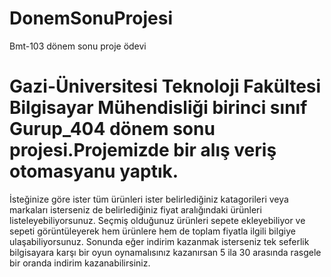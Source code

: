 # DonemSonuProjesi
Bmt-103 dönem sonu proje ödevi
# Gazi-Üniversitesi Teknoloji Fakültesi Bilgisayar Mühendisliği birinci sınıf Gurup_404 dönem sonu projesi.Projemizde bir alış veriş otomasyanu yaptık.
İsteğinize göre ister tüm ürünleri ister belirlediğiniz katagorileri veya markaları isterseniz de belirlediğiniz fiyat aralığındaki ürünleri listeleyebiliyorsunuz. 
Seçmiş olduğunuz ürünleri sepete ekleyebiliyor ve sepeti görüntüleyerek hem ürünlere hem de toplam fiyatla ilgili bilgiye ulaşabiliyorsunuz.
Sonunda eğer indirim kazanmak isterseniz tek seferlik bilgisayara karşı bir oyun oynamalısınız kazanırsan 5 ila 30 arasında rasgele bir oranda indirim kazanabilirsiniz.
